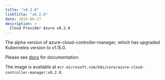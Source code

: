 ```yaml
---
title: "v0.2.0"
linkTitle: "v0.2.0"
date: 2019-06-27
description: >
  Cloud Provider Azure v0.2.0
---
```


The alpha version of azure-cloud-controller-manager, which has upgraded Kubernetes version to v1.15.0.

Please see [docs](https://github.com/kubernetes/cloud-provider-azure/blob/master/docs/cloud-controller-manager.md) for documentation.

The image is available at `mcr.microsoft.com/k8s/core/azure-cloud-controller-manager:v0.2.0`.
